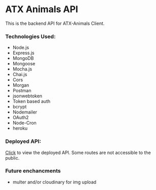# ATX Animals API

This is the backend API for ATX-Animals Client.

### Technologies Used:

- Node.js
- Express.js
- MongoDB
- Mongoose
- Mocha.js
- Chai.js
- Cors
- Morgan
- Postman
- jsonwebtoken
- Token based auth
- bcrypt
- Nodemailer
- OAuth2
- Node-Cron
- heroku

### Deployed API:

[Click](https://atx-animals-api.herokuapp.com/) to view the deployed API. Some routes are not accessible to the public.

### Future enchancments

- multer and/or cloudinary for img upload
